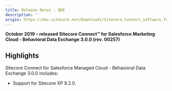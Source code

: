 ```yaml
---
title: Release Notes - BDE
description: ''
origin: https://dev.sitecore.net/Downloads/Sitecore_Connect_software_for_Salesforce_Marketing_Cloud/1x/Sitecore_Connect_software_for_Salesforce_Marketing_Cloud_30/Release_Notes_BDE
---
```


**October 2019 – released Sitecore Connect™ for Salesforce Marketing Cloud - Behavioral Data Exchange 3.0.0 (rev. 00257)**

## Highlights

Sitecore Connect for Salesforce Managed Cloud - Behavioral Data Exchange 3.0.0 includes:

-   ​​Support for Sitecore XP 9.2.0.